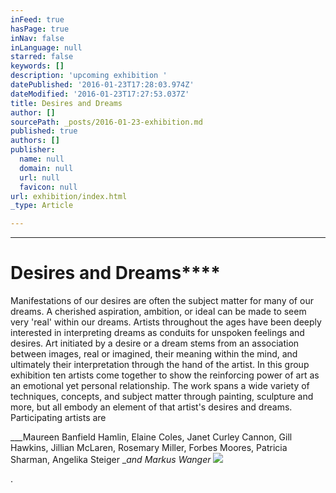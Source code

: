 ```yaml
---
inFeed: true
hasPage: true
inNav: false
inLanguage: null
starred: false
keywords: []
description: 'upcoming exhibition '
datePublished: '2016-01-23T17:28:03.974Z'
dateModified: '2016-01-23T17:27:53.037Z'
title: Desires and Dreams
author: []
sourcePath: _posts/2016-01-23-exhibition.md
published: true
authors: []
publisher:
  name: null
  domain: null
  url: null
  favicon: null
url: exhibition/index.html
_type: Article

---
```

****

# Desires and Dreams****

Manifestations of our desires are often the
subject matter for many of our dreams. A cherished aspiration, ambition, or
ideal can be made to seem very 'real' within our dreams. Artists throughout the
ages have been deeply interested in interpreting dreams as conduits for
unspoken feelings and desires. Art initiated by a desire or a dream stems from
an association between images, real or imagined, their meaning within the mind,
and ultimately their interpretation through the hand of the artist. In this
group exhibition ten artists come together to show the reinforcing power of art
as an emotional yet personal relationship. The work spans a wide variety of
techniques, concepts, and subject matter through painting, sculpture and more,
but all embody an element of that artist's desires and dreams. Participating
artists are 

___Maureen Banfield Hamlin, Elaine Coles, Janet Curley Cannon, Gill
Hawkins, Jillian McLaren, Rosemary Miller, Forbes Moores, Patricia Sharman,
Angelika Steiger __and Markus Wanger_
![](https://s3-us-west-2.amazonaws.com/the-grid-img/p/3f1daece42c95209b564a477d1d4ea4a6f83c5be.jpg)

.